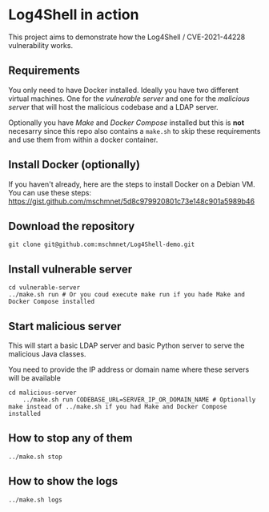 # Log4Shell in action

This project aims to demonstrate how the Log4Shell / CVE-2021-44228 vulnerability works.

## Requirements

You only need to have Docker installed. Ideally you have two different virtual machines. One for the _vulnerable server_ and one for the _malicious server_ that will host the malicious codebase and a LDAP server.

Optionally you have _Make_ and _Docker Compose_ installed but this is **not** necesarry since this repo also contains a `make.sh` to skip these requirements and use them from within a docker container.

## Install Docker (optionally)

If you haven't already, here are the steps to install Docker on a Debian VM. You can use these steps: https://gist.github.com/mschmnet/5d8c979920801c73e148c901a5989b46

## Download the repository

```
git clone git@github.com:mschmnet/Log4Shell-demo.git 
```

## Install vulnerable server

```
cd vulnerable-server
../make.sh run # Or you coud execute make run if you hade Make and Docker Compose installed
```

## Start malicious server

This will start a basic LDAP server and basic Python server to serve the malicious Java classes.

You need to provide the IP address or domain name where these servers will be available

```
cd malicious-server
    ../make.sh run CODEBASE_URL=SERVER_IP_OR_DOMAIN_NAME # Optionally make instead of ../make.sh if you had Make and Docker Compose installed
``` 

## How to stop any of them

```
../make.sh stop
```

## How to show the logs 

```
../make.sh logs 
```
